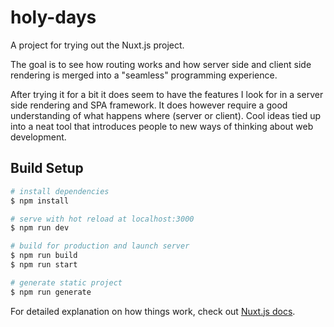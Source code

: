 # holy-days

A project for trying out the Nuxt.js project.

The goal is to see how routing works and how server side and client side
rendering is merged into a "seamless" programming experience.

After trying it for a bit it does seem to have the features I look for in
a server side rendering and SPA framework. It does however require a good
understanding of what happens where (server or client). Cool ideas tied up into
a neat tool that introduces people to new ways of thinking about web
development.

## Build Setup

```bash
# install dependencies
$ npm install

# serve with hot reload at localhost:3000
$ npm run dev

# build for production and launch server
$ npm run build
$ npm run start

# generate static project
$ npm run generate
```

For detailed explanation on how things work, check out [Nuxt.js docs](https://nuxtjs.org).
